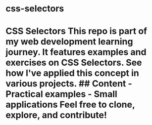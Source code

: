 # css-selectors
# CSS Selectors  This repo is part of my web development learning journey. It features examples and exercises on CSS Selectors.   See how I've applied this concept in various projects.  ## Content - Practical examples - Small applications  Feel free to clone, explore, and contribute!
